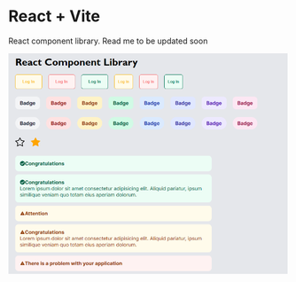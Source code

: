 # React + Vite

React component library. Read me to be updated soon

 ![screenshot](/images/reactcomponentlibrary.PNG)
